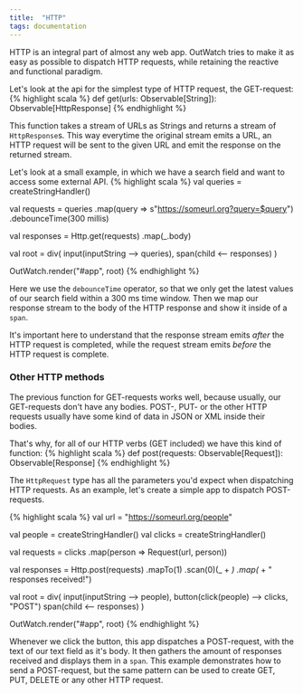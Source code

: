 ```yaml
---
title:  "HTTP"
tags: documentation
---
```


HTTP is an integral part of almost any web app. OutWatch tries to make it as easy as possible to dispatch HTTP requests, while retaining the reactive and functional paradigm.

Let's look at the api for the simplest type of HTTP request, the GET-request:
{% highlight scala %}
def get(urls: Observable[String]): Observable[HttpResponse]
{% endhighlight %}


This function takes a stream of URLs as Strings and returns a stream of `HttpResponse`s.
This way everytime the original stream emits a URL, an HTTP request will be sent to the given URL and emit the response on the returned stream.

Let's look at a small example, in which we have a search field and want to access some external API.
{% highlight scala %}
val queries = createStringHandler()

val requests = queries
  .map(query => s"https://someurl.org?query=$query")
  .debounceTime(300 millis)

val responses = Http.get(requests)
  .map(_.body)

val root = div(
  input(inputString --> queries),
  span(child <-- responses)
)

OutWatch.render("#app", root)
{% endhighlight %}

Here we use the `debounceTime` operator, so that we only get the latest values of our search field within a 300 ms time window.
Then we map our response stream to the body of the HTTP response and show it inside of a `span`.

It's important here to understand that the response stream emits *after* the HTTP request is completed, while the request stream emits *before* the HTTP request is complete.


### Other HTTP methods

The previous function for GET-requests works well, because usually, our GET-requests don't have any bodies. POST-, PUT- or the other HTTP requests usually have some kind of data in JSON or XML inside their bodies.

That's why, for all of our HTTP verbs (GET included) we have this kind of function:
{% highlight scala %}
def post(requests: Observable[Request]): Observable[Response]
{% endhighlight %}

The `HttpRequest` type has all the parameters you'd expect when dispatching HTTP requests. As an example, let's create a simple app to dispatch POST-requests.

{% highlight scala %}
val url = "https://someurl.org/people"

val people = createStringHandler()
val clicks = createStringHandler()

val requests = clicks
  .map(person => Request(url, person))

val responses = Http.post(requests)
  .mapTo(1)
  .scan(0)(_ + _)
  .map(_ + " responses received!")

val root = div(
  input(inputString --> people),
  button(click(people) --> clicks, "POST")
  span(child <-- responses)
)

OutWatch.render("#app", root)
{% endhighlight %}

Whenever we click the button, this app dispatches a POST-request, with the text of our text field as it's body.
It then gathers the amount of responses received and displays them in a `span`. This example demonstrates how to send a POST-request, but the same pattern can be used to create GET, PUT, DELETE or any other HTTP request.

